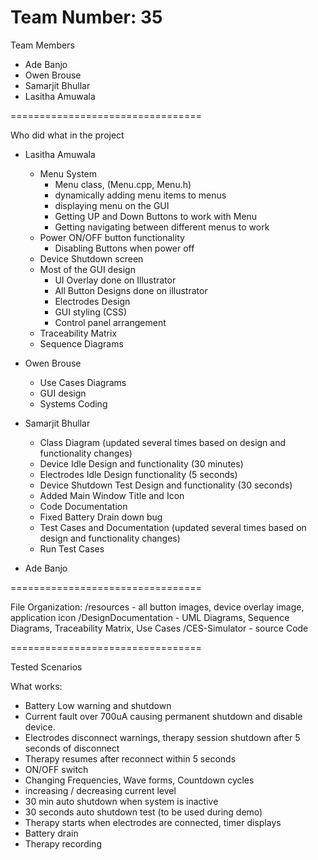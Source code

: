 Team Number: 35
=================================

Team Members
 - Ade Banjo
 - Owen Brouse
 - Samarjit Bhullar
 - Lasitha Amuwala

=================================

Who did what in the project
 - Lasitha Amuwala
    - Menu System
      - Menu class, (Menu.cpp, Menu.h)
      - dynamically adding menu items to menus
      - displaying menu on the GUI
      - Getting UP and Down Buttons to work with Menu
      - Getting navigating between different menus to work
    - Power ON/OFF button functionality
      - Disabling Buttons when power off
    - Device Shutdown screen
    - Most of the GUI design
      - UI Overlay done on Illustrator
      - All Button Designs done on illustrator
      - Electrodes Design
      - GUI styling (CSS)
      - Control panel arrangement
    - Traceability Matrix
    - Sequence Diagrams

 - Owen Brouse
   - Use Cases Diagrams
   - GUI design
   - Systems Coding

 - Samarjit Bhullar
     - Class Diagram (updated several times based on design and functionality changes)
     - Device Idle Design and functionality (30 minutes)
     - Electrodes Idle Design functionality (5 seconds)
     - Device Shutdown Test Design and functionality (30 seconds)
     - Added Main Window Title and Icon
     - Code Documentation
     - Fixed Battery Drain down bug
     - Test Cases and Documentation (updated several times based on design and functionality changes)
     - Run Test Cases

 - Ade Banjo

=================================

File Organization:
 /resources  -  all button images, device overlay image, application icon
 /DesignDocumentation   -   UML Diagrams, Sequence Diagrams, Traceability Matrix, Use Cases
 /CES-Simulator   -   source Code

=================================

Tested Scenarios

What works:
- Battery Low warning and shutdown
- Current fault over 700uA causing permanent shutdown and disable device.
- Electrodes disconnect warnings, therapy session shutdown after 5 seconds of disconnect
- Therapy resumes after reconnect within 5 seconds
- ON/OFF switch
- Changing Frequencies, Wave forms, Countdown cycles
- increasing / decreasing current level
- 30 min auto shutdown when system is inactive
- 30 seconds auto shutdown test (to be used during demo)
- Therapy starts when electrodes are connected, timer displays
- Battery drain
- Therapy recording
